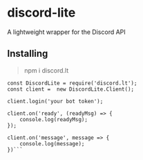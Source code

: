 # discord-lite
A lightweight wrapper for the Discord API

## Installing
> npm i discord.lt

```JS
const DiscordLite = require('discord.lt');
const client =  new DiscordLite.Client();

client.login('your bot token');

client.on('ready', (readyMsg) => {
    console.log(readyMsg);
});

client.on('message', message => {
    console.log(message);
})```
